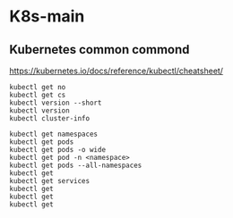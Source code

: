 # K8s-main



##  Kubernetes common commond

https://kubernetes.io/docs/reference/kubectl/cheatsheet/

```
kubectl get no
kubectl get cs
kubectl version --short
kubectl version
kubectl cluster-info

kubectl get namespaces
kubectl get pods
kubectl get pods -o wide
kubectl get pod -n <namespace>
kubectl get pods --all-namespaces
kubectl get
kubectl get services 
kubectl get
kubectl get
kubectl get

```
